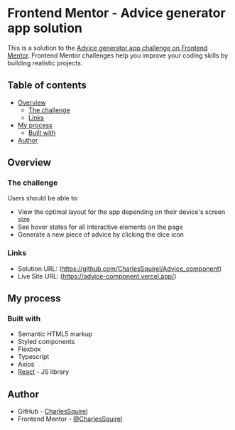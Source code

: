 # Frontend Mentor - Advice generator app solution

This is a solution to the [Advice generator app challenge on Frontend Mentor](https://www.frontendmentor.io/challenges/advice-generator-app-QdUG-13db). Frontend Mentor challenges help you improve your coding skills by building realistic projects.

## Table of contents

- [Overview](#overview)
  - [The challenge](#the-challenge)
  - [Links](#links)
- [My process](#my-process)
  - [Built with](#built-with)
- [Author](#author)

## Overview

### The challenge

Users should be able to:

- View the optimal layout for the app depending on their device's screen size
- See hover states for all interactive elements on the page
- Generate a new piece of advice by clicking the dice icon

### Links

- Solution URL: (https://github.com/CharlesSquirel/Advice_component)
- Live Site URL: (https://advice-component.vercel.app/)

## My process

### Built with

- Semantic HTML5 markup
- Styled components
- Flexbox
- Typescript
- Axios
- [React](https://reactjs.org/) - JS library

## Author

- GitHub - [CharlesSquirel](https://github.com/CharlesSquirel)
- Frontend Mentor - [@CharlesSquirel](https://www.frontendmentor.io/profile/CharlesSquirel)

